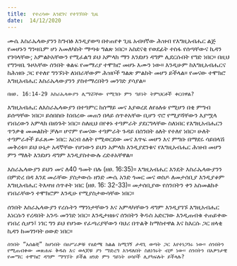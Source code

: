```yaml
---
title:  የተረሳው እንደገና የተገኘበት ጊዜ
date:  14/12/2020
---
```


ሙሴ እስራኤላውያንን ከግብፅ እንዲያወጣ በተጠየቀ ጊዜ አብዛኛው ሕዝብ የእግዚአብሔር ልጅ የመሆኑን ግንዛቤም ሆነ አመለካከት ማጣቱ ግልጽ ነበር። አስደናቂ የወደፊት ተስፋ የሰጣቸውና ኪዳን የገባላቸው; አምልኮአቸውን የሚፈልግ ይህ አምላክ ማን እንደሆነ ዳግም ሊደርሱበት የግድ ነበር። በዚህ የግንዛቤ ጉዞአቸው ሰንበት ቁልፍ የመማሪያ ተሞክሮ መሆኑ እሙን ነው። እንዲሁም ከእግዚአብሔርና ከሕዝቡ ጋር የተለየ ግንኙነት ለነበራቸውም ሕዝቦች ግልጽ ምልክት መሆን ይችላል። የመናው ተሞክሮ እግዚአብሔር እስራኤላውያንን ያስተማረበትን መንገድ ያሳያል።

`በዘፀ. 16:14-29 እስራኤላውያን ሊማሯቸው የሚገቡ ምን ዓይነት ትምህርቶች ቀርበዋል?`

እግዚአብሔር ለእስራኤላውያን በተዓምር ከሰማይ መና እያወረደ ለየዕለቱ የሚሆን በቂ ምግብ ይሰጣቸው ነበር። ይሰበስቡ ከነበረው መጠን በላይ ሰጥቶአቸው ቢሆን ኖሮ የሚያሻቸውን እያሟላ የነበረውን አምላክ በዘነጉት ነበር። ስለዚህ በየቀኑ ተዓምራት ያደርግላቸው ስለነበር የእግዚአብሔርን ጥንቃቄ መመልከት ቻሉ። ሆኖም የመናው ተዓምራት ጉዳይ በሰንበት ዕለት የተለየ ነበር። ሁለት ተዓምራቶች ይፈጸሙ ነበር: አርብ ዕለት የሚወርደው መና እጥፍ መሆን እና ምግቡ በማደሩ ሳይበላሽ መቅረቱ። ይህ ሁኔታ አዳኛቸው የሆነውን ይህን አምላክ እንዲያደንቁና የእግዚአብሔር ሕዝብ መሆን ምን ማለት እንደሆነ ዳግም እንዲያስተውሉ ረድቶአቸዋል።

እስራኤላውያን ይህን መና ለ40 ዓመት በሉ (ዘፀ. 16:35)። እግዚአብሔር እንዴት እስራኤላውያንን በምድረ በዳ እንደ መራቸው ያስታውሱ ዘንድ ሙሴ አንድ ጎመር መና ወስዶ ለመታሰቢያ እንዲያቆም እግዚአብሔር ትእዛዝ ሰጥቶት ነበር (ዘፀ. 16: 32-33)። መታሰቢያው የሰንበትን ቀን አስመልክቶ የነበራቸውን ተሞክሮም እንዲሁ የሚያስታውሳቸው ነበር።

ሰንበት እስራኤላውያን የረሱትን ማንነታቸውን እና አምላካቸውን ዳግም እንዲያገኙ እግዚአብሔር እነርሱን የረዳበት አንዱ መንገድ ነበር። እንዲታዘዙና ሰንበትን ቅዱስ አድርገው እንዲጠብቁ ተጠይቀው የነበረ ሲሆን፤ ነገር ግን ይህ የሆነው የፈጣሪያቸውን ባህሪ በጥልቅ ከማስተዋል እና ከእርሱ ጋር ዘላቂ ኪዳን ከመገንባት ዐውድ ነበር።

`ሰንበት “አሰልቺ” ከሆነበት በዐሥራዎቹ የዕድሜ ክልል ከሚገኝ ታዳጊ ወጣት ጋር እየተነጋገሩ ነው። ሰንበትን የሚጠብቀው መጽሐፍ ቅዱስ እና ወላጆቹ ያን ማድረግ እንዳለበት ስለነገሩት ብቻ ነው። ሰንበትን በአዎንታዊ የመማር ተሞክሮ ዳግም ማግኘት ይችል ዘንድ ምን ዓይነት ሀሳቦች ሊያካፍሉት ይችላሉ?`